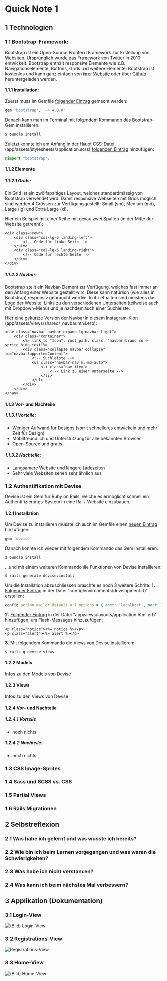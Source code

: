 # Quick Note 1
## 1 Technologien
### 1.1 Bootstrap-Framework:
Bootstrap ist ein Open-Source Frontend Framework zur Erstellung von Websiten. Ursprünglich wurde das Framework von Twitter in 2010 entwickelt. Bootstrap enthält responsive Elemente wie z.B. Navigationselemente, Buttons, Grids und weitere Elemente. Bootstrap ist kostenlos und kann ganz einfach von [ihrer Website](https://getbootstrap.com/) oder über [Github](https://github.com/twbs/bootstrap) heruntergeladen werden.

#### 1.1.1 Installation:
Zuerst muss im Gemfile [folgender Eintrag](https://github.com/Akjo03/instagram-151/blob/94488d9f965bed6888bc1d4f933d3300f9379bf4/Gemfile#L59) gemacht werden:
```ruby
gem 'bootstrap', '~> 4.0.0'
```
Danach kann man im Terminal mit folgendem Kommando das Bootstrap-Gem installieren.
```bash
$ bundle install
```

Zuletzt konnte ich am Anfang in der Haupt CSS-Datei (app/assets/stylesheets/application.scss) [folgenden Eintrag](https://github.com/Akjo03/instagram-151/blob/94488d9f965bed6888bc1d4f933d3300f9379bf4/app/assets/stylesheets/application.scss#L16) hinzufügen:
```scss
@import "bootstrap";
```
#### 1.1.2 Elemente
##### 1.1.2.1 Grids:
Ein Grid ist ein zwölfspaltiges Layout, welches standardmässig von Bootstrap verwendet wird. Damit responsive Webseiten mit Grids möglich sind werden 4 Grössen zur Verfügung gestellt: Small (sm), Medium (md), Large (lg) und Extra Large (xl).

Hier ein Beispiel mit einer Reihe mit genau zwei Spalten (in der Mitte der Website getrennt):
```erb
<div class="row">
    <div class="col-lg-6 landing-left">
    	<!-- Code für linke Seite -->
    </div>
    <div class="col-lg-6 landing-right">
        <!-- Code für rechte Seite -->
    </div>
</div>
```
##### 1.1.2.2 Navbar:
Bootstrap stellt ein Navbar-Element zur Verfügung, welches fast immer an den Anfang einer Website gestellt wird. Diese kann natürlich (wie alles in Bootstrap) responsiv gebraucht werden. In ihr ethalten sind meistens das Logo der Website, Links zu den verschiedenen Unterseiten (teilweise auch mit Dropdown-Menü) und je nachdem auch einer Suchleiste.

Hier eine gekürtze Version der [Navbar](https://github.com/Akjo03/instagram-151/blob/94488d9f965bed6888bc1d4f933d3300f9379bf4/app/views/shared/_navbar.html.erb#L2-L25) in diesem Instagram-Klon (app/assets/views/shared/_navbar.html.erb):

```erb
<nav class="navbar navbar-expand-lg navbar-light">
    <div class="container">
        <%= link_to "Icon", root_path, class: "navbar-brand core-sprite hide-text"%>
        <div class="collapse navbar-collapse" id="navbarSupportedContent">
            <!-- Suchleiste -->
            <ul class="navbar-nav ml-md-auto">
                <li class="nav-item">
                    <!-- Link zu einer Unterseite -->
                </li>
            </ul>
        </div>
    </div>
</nav>
```
#### 1.1.3 Vor- und Nachteile
##### 1.1.3.1 Vorteile:
* Weniger Aufwand für Designs (somit schnelleres entwickeln und mehr Zeit für Design)
* Mobilfreundlich und Unterstützung für alle bekannten Browser
* Open-Source und gratis

##### 1.1.3.2 Nachteile:
* Langsamere Website und längere Ladezeiten
* Sehr viele Websiten sehen sehr ähnlich aus

### 1.2 Authentifikation mit Devise
Devise ist ein Gem für Ruby on Rails, welche es ermöglicht schnell ein Authentifizierungs-System in eine Rails-Website einzubauen. 

#### 1.2.1 Installation
Um Devise zu installieren musste ich auch im Gemfile einen [neuen Eintrag](https://github.com/Akjo03/instagram-151/blob/fc147ee95b06340002bc5e9a28a3fb38fdae5b16/Gemfile#L58) hinzufügen:
```ruby
gem 'devise'
```

Danach konnte ich wieder mit folgendem Kommando das Gem installieren:
```bash
$ bundle install
```
...und mit einem weiteren Kommando die Funktionen von Devise installieren:
```bash
$ rails generate devise:install
```

Um die Installation abzuschliessen brauchte es noch 3 weitere Schrite:
**1.** [Folgender Eintrag](https://github.com/Akjo03/instagram-151/blob/fc147ee95b06340002bc5e9a28a3fb38fdae5b16/config/environments/development.rb#L41) in der Datei "config/environments/development.rb" erstellen:
```ruby
config.action_mailer.default_url_options = { host: 'localhost', port: 3000 }
```
**2.** [Folgender Eintrag](https://github.com/Akjo03/instagram-151/blob/fc147ee95b06340002bc5e9a28a3fb38fdae5b16/app/views/layouts/application.html.erb#L14-L15) in der Datei "app/views/layouts/application.html.erb" hinzufügen, um Flash-Messages hinzuzufügen:
```erb
<p class="notice"><%= notice %></p>
<p class="alert"><%= alert %></p>
```

**3.** Mit folgendem Kommando die Views von Devise installieren:
```bash
$ rails g devise:views
```

#### 1.2.2 Models
Infos zu den Models von Devise

#### 1.2.3 Views
Infos zu den Views von Devise

#### 1.2.4 Vor- und Nachteile
##### 1.2.4.1 Vorteile
* noch nichts

##### 1.2.4.2 Nachteile:
* noch nichts

### 1.3 CSS Image-Sprites

### 1.4 Sass und SCSS vs. CSS

### 1.5 Partial Views

### 1.6 Rails Migrationen

## 2 Selbstreflexion
### 2.1 Was habe ich gelernt und was wusste ich bereits?

### 2.2 Wie bin ich beim Lernen vorgegangen und was waren die Schwierigkeiten?

### 2.3 Was habe ich nicht verstanden?

### 2.4 Was kann ich beim nächsten Mal verbessern?

## 3 Applikation (Dokumentation)
### 3.1 Login-View
![(Bild) Login-View](https://raw.githubusercontent.com/Akjo03/instagram-151/master/quick_notes/login_view_29052021.png)
### 3.2 Registrations-View
![Registrations-View](https://raw.githubusercontent.com/Akjo03/instagram-151/master/quick_notes/registration_view_29052021.png)
### 3.3 Home-View
![(Bild) Home-View](https://raw.githubusercontent.com/Akjo03/instagram-151/master/quick_notes/home_view_29052021.png)